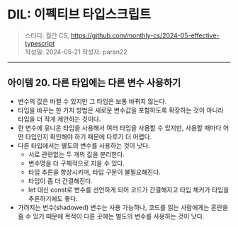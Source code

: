 # DIL: 이펙티브 타입스크립트

> 스터디: 월간 CS, https://github.com/monthly-cs/2024-05-effective-typescript  
> 작성일: 2024-05-21
> 작성자: paran22

---

## 아이템 20. 다른 타입에는 다른 변수 사용하기
- 변수의 값은 바뀔 수 있지만 그 타입은 보통 바뀌지 않는다.
- 타입을 바꾸는 한 가지 방법은 새로운 변수값을 포함하도록 확장하는 것이 아니라 타입을 더 작게 제안하는 것이다.
- 한 변수에 유니온 타입을 사용해서 여러 타입을 사용할 수 있지만, 사용할 때마다 어떤 타입인지 확인해야 하기 때문에 다루기 더 어렵다.
- 다른 타입에서는 별도의 변수를 사용하는 것이 낫다.
    - 서로 관련없는 두 개의 값을 분리한다.
    - 변수명을 더 구체적으로 지을 수 있다.
    - 타입 추론을 향상시키며, 타입 구문이 불필요해진다.
    - 타입이 좀 더 간결해진다.
    - let 대신 const로 변수를 선언하게 되어 코드가 간결해지고 타입 체커가 타입을 추론하기에도 좋다.
- 가려지는 변수(shadowed) 변수는 사용 가능하나, 코드를 읽는 사람에게는 혼란을 줄 수 있기 때문에 목적이 다른 곳에는 별도의 변수를 사용하는 것이 낫다.

